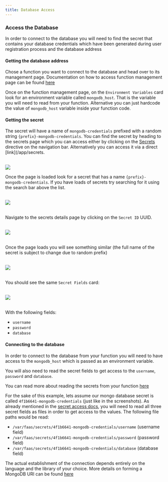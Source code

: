 ```yaml
---
title: Database Access
---
```


### Access the Database

In order to connect to the database you will need to find the secret that contains your database credentials which have been generated during user registration process and the database address

#### Getting the database address

Chose a function you want to connect to the database and head over to its management page. Documentation on how to access function management page can be found [here](/docs/functions/manage)

Once on the function management page, on the `Environment Variables` card look for an environment variable called `mongodb_host`. That is the variable you will need to read from your function. Alternative you can just hardcode the value of `mongodb_host` variable inside your function code.

#### Getting the secret

The secret will have a name of `mongodb-credentials` prefixed with a random string `{prefix}-mongodb-credentials`. You can find the secret by heading to the secrets page which you can access either by clicking on the [Secrets](/app/secrets) directive on the navigation bar. Alternatively you can access it via a direct [link](/app/secrets.

&nbsp;  
[![](/static/docs/secrets/secrets_navbar_location.png)](/static/docs/secrets/secrets_navbar_location.png)

Once the page is loaded look for a secret that has a name `{prefix}-mongodb-credentials`. If you have loads of secrets try searching for it using the search bar above the list.

&nbsp;  
[![](/static/docs/database/database_mongo_secret_list.png)](/static/docs/database/database_mongo_secret_list.png)

&nbsp;  
Navigate to the secrets details page by clicking on the `Secret ID` UUID. 

&nbsp;  
[![](/static/docs/database/database_mongo_secret_click_id.png)](/static/docs/database/database_mongo_secret_click_id.png)

&nbsp;  
Once the page loads you will see something similar (the full name of the secret is subject to change due to random prefix)

&nbsp;  
[![](/static/docs/database/database_mongo_secret_details.png)](/static/docs/database/database_mongo_secret_details.png)

&nbsp;  
You should see the same `Secret Fields` card:

&nbsp;  
[![](/static/docs/database/database_mongo_secret_fields.png)](/static/docs/database/database_mongo_secret_fields.png)

&nbsp;  
With the following fields:
- `username`
- `password`
- `database`


#### Connecting to the database

In order to connect to the database from your function you will need to have access to the `mongodb_host` which is passed as an environment variable.

You will also need to read the secret fields to get access to the `username`, `password` and `database`.

You can read more about reading the secrets from your function [here](/docs/secrets/access)

For the sake of this example, lets assume our mongo database secret is called `4f1b6641-mongodb-credentials` (just like in the screenshots). As already mentioned in the [secret access docs](/docs/secrets/access), you will need to read all three secret fields as files in order to get access to the values. The following file paths would be read:
- `/var/faas/secrets/4f1b6641-mongodb-credentials/username` (username field)
- `/var/faas/secrets/4f1b6641-mongodb-credentials/password` (password field)
- `/var/faas/secrets/4f1b6641-mongodb-credentials/database` (database field)

The actual establishment of the connection depends entirely on the language and the library of your choice. More details on forming a MongoDB URI can be found [here](https://docs.mongodb.com/manual/reference/connection-string/)